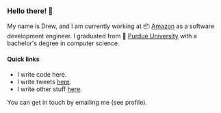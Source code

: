### Hello there! 👀

My name is Drew, and I am currently working at 📦 [Amazon][amzn] as a software development engineer. I graduated from 🚂 [Purdue University][purdue] with a bachelor's
degree in computer science.

#### Quick links
- I write code here.
- I write tweets [here][twitter].
- I write other stuff [here][blog].

You can get in touch by emailing me (see profile).

[amzn]: https://www.github.com/amzn
[purdue]: https://www.cs.purdue.edu
[twitter]: https://www.twitter.com/drewdavis418
[blog]: https://www.drewdavis.me/
